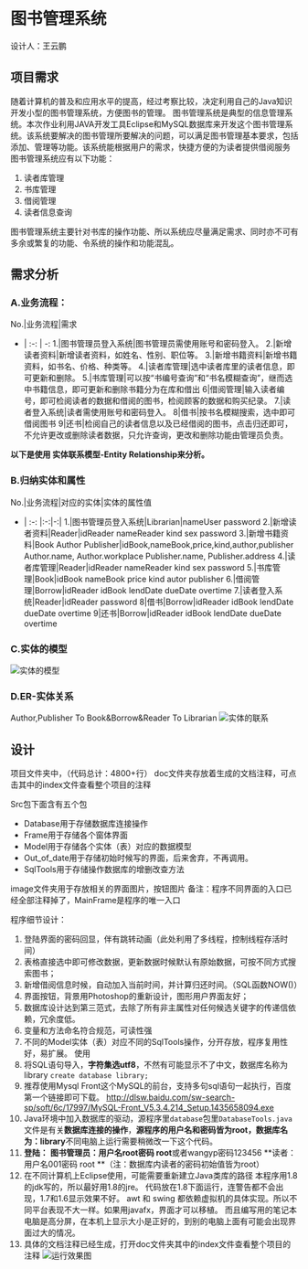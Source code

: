 # 图书管理系统

设计人：王云鹏

## 项目需求 ##
随着计算机的普及和应用水平的提高，经过考察比较，决定利用自己的Java知识开发小型的图书管理系统，方便图书的管理。
图书管理系统是典型的信息管理系统。本次作业利用JAVA开发工具Eclipse和MySQL数据库来开发这个图书管理系统。该系统要解决的图书管理所要解决的问题，可以满足图书管理基本要求，包括添加、管理等功能。该系统能根据用户的需求，快捷方便的为读者提供借阅服务
图书管理系统应有以下功能：
1.	读者库管理
2.	书库管理
3.	借阅管理
4.	读者信息查询

图书管理系统主要针对书库的操作功能、所以系统应尽量满足需求、同时亦不可有多余或繁复的功能、令系统的操作和功能混乱。

## 需求分析 ##

### A.业务流程： ###
No.|业务流程|需求
- | :-: | -: 
1.|图书管理员登入系统|图书管理员需使用账号和密码登入。
2.|新增读者资料|新增读者资料，如姓名、性别、职位等。
3.|新增书籍资料|新增书籍资料，如书名、价格、种类等。
4.|读者库管理|选中读者库里的读者信息，即可更新和删除。
5.|书库管理|可以按“书编号查询”和“书名模糊查询”，继而选中书籍信息，即可更新和删除书籍分为在库和借出
6|借阅管理|输入读者编号，即可检阅读者的数据和借阅的图书，检阅顾客的数据和购买纪录。
7.|读者登入系统|读者需使用账号和密码登入。
8|借书|按书名模糊搜索，选中即可借阅图书
9|还书|检阅自己的读者信息以及已经借阅的图书，点击归还即可，不允许更改或删除读者数据，只允许查询，更改和删除功能由管理员负责。


**以下是使用 实体联系模型-Entity Relationship来分析。**

### B.归纳实体和属性 ###

No.|业务流程|对应的实体|实体的属性值
- | :-: |:-:|-:|
1.|图书管理员登入系统|Librarian|nameUser password
2.|新增读者资料|Reader|idReader nameReader kind sex password
3.|新增书籍资料|Book Author Publisher|idBook,nameBook,price,kind,author,publisher Author.name, Author.workplace Publisher.name, Publisher.address
4.|读者库管理|Reader|idReader nameReader kind sex password
5.|书库管理|Book|idBook nameBook price kind autor publisher
6.|借阅管理|Borrow|idReader idBook lendDate dueDate overtime
7.|读者登入系统|Reader|idReader password
8|借书|Borrow|idReader idBook lendDate dueDate overtime
9|还书|Borrow|idReader idBook lendDate dueDate overtime



### C.实体的模型 ###
![实体的模型](https://i.imgur.com/JIJH9tQ.jpg)

### D.ER-实体关系 ###
Author,Publisher To Book&Borrow&Reader To Librarian
![实体的联系](https://i.imgur.com/pEk2Ezb.jpg)

## 设计 ##
项目文件夹中，（代码总计：4800+行）
doc文件夹存放着生成的文档注释，可点击其中的index文件查看整个项目的注释

Src包下面含有五个包
- Database用于存储数据库连接操作
- Frame用于存储各个窗体界面
- Model用于存储各个实体（表）对应的数据模型
- Out_of_date用于存储初始时候写的界面，后来舍弃，不再调用。
- SqlTools用于存储操作数据库的增删改查方法

image文件夹用于存放相关的界面图片，按钮图片
备注：程序不同界面的入口已经全部注释掉了，MainFrame是程序的唯一入口

程序细节设计：
1. 登陆界面的密码回显，伴有跳转动画（此处利用了多线程，控制线程存活时间）
2. 表格直接选中即可修改数据，更新数据时候默认有原始数据，可按不同方式搜索图书；
3. 新增借阅信息时候，自动加入当前时间，并计算归还时间。（SQL函数NOW()）
4. 界面按钮，背景用Photoshop的重新设计，图形用户界面友好；
5. 数据库设计达到第三范式，去除了所有非主属性对任何候选关键字的传递信依赖，冗余度低。
6. 变量和方法命名符合规范，可读性强
7. 不同的Model实体（表）对应不同的SqlTools操作，分开存放，程序复用性好，易扩展。
使用
1. 将SQL语句导入，**字符集选utf8**，不然有可能显示不了中文，数据库名称为library
`create database library;`
2. 推荐使用Mysql Front这个MySQL的前台，支持多句sql语句一起执行，百度第一个链接即可下载。
http://dlsw.baidu.com/sw-search-sp/soft/6c/17997/MySQL-Front_V5.3.4.214_Setup.1435658094.exe
3. Java环境中加入数据库的驱动，源程序里`database`包里`DatabaseTools.java`文件是有关**数据库连接的操作**，**源程序的用户名和密码皆为root，数据库名为：library**不同电脑上运行需要稍微改一下这个代码。
4. **登陆：**
**图书管理员：用户名root密码 root**或者wangyp密码123456
**读者：用户名001密码 root **（注：数据库内读者的密码初始值皆为root）
5. 在不同计算机上Eclipse使用，可能需要重新建立Java类库的路径
本程序用1.8的jdk写的，所以最好用1.8的jre。
代码放在1.8下面运行，连警告都不会出现，1.7和1.6显示效果不好。
awt 和 swing 都依赖虚拟机的具体实现。所以不同平台表现不大一样。如果用javafx，界面才可以移植。
而且编写用的笔记本电脑是高分屏，在本机上显示大小是正好的，到别的电脑上面有可能会出现界面过大的情况。
6. 具体的文档注释已经生成，打开doc文件夹其中的index文件查看整个项目的注释
![运行效果图](https://i.imgur.com/rZF0pXM.png)
